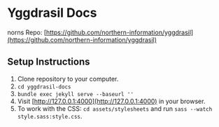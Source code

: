 # Yggdrasil Docs

norns Repo: [https://github.com/northern-information/yggdrasil](https://github.com/northern-information/yggdrasil)

## Setup Instructions

1. Clone repository to your computer.
2. `cd yggdrasil-docs`
3. `bundle exec jekyll serve --baseurl ''`
4. Visit [http://127.0.0.1:4000](http://127.0.0.1:4000) in your browser.
5. To work with the CSS: `cd assets/stylesheets` and run `sass --watch style.sass:style.css`.